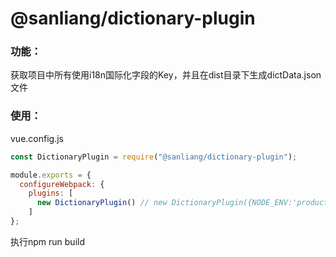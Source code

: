# @sanliang/dictionary-plugin

### 功能：
获取项目中所有使用i18n国际化字段的Key，并且在dist目录下生成dictData.json文件

### 使用：
vue.config.js
```js
const DictionaryPlugin = require("@sanliang/dictionary-plugin");

module.exports = {
  configureWebpack: {
    plugins: [
      new DictionaryPlugin() // new DictionaryPlugin({NODE_ENV:'production'}) 执行的插件的环境 默认为'production'
    ]
};
```
执行npm run build
